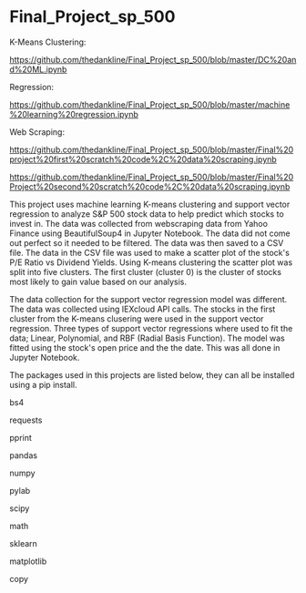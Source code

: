 # Final_Project_sp_500

K-Means Clustering: 

https://github.com/thedankline/Final_Project_sp_500/blob/master/DC%20and%20ML.ipynb

Regression: 

https://github.com/thedankline/Final_Project_sp_500/blob/master/machine%20learning%20regression.ipynb

Web Scraping:

https://github.com/thedankline/Final_Project_sp_500/blob/master/Final%20project%20first%20scratch%20code%2C%20data%20scraping.ipynb

https://github.com/thedankline/Final_Project_sp_500/blob/master/Final%20Project%20second%20scratch%20code%2C%20data%20scraping.ipynb

  This project uses machine learning K-means clustering and support vector regression to analyze S&P 500
stock data to help predict which stocks to invest in. 
The data was collected from webscraping data from Yahoo Finance using BeautifulSoup4 in Jupyter
Notebook. The data did not come out perfect so it needed to be filtered. The data was then saved
to a CSV file. The data in the CSV file was used to make a scatter plot of the stock's 
P/E Ratio vs Dividend Yields. Using K-means clustering the scatter plot was split into five 
clusters. The first cluster (cluster 0) is the cluster of stocks most likely to gain value based
on our analysis. 


The data collection for the support vector regression model was different. The data was collected using 
IEXcloud API calls. The stocks in the first cluster from the K-means clusering were used in the support
vector regression. Three types of support vector regressions where used to fit the data; Linear,
Polynomial, and RBF (Radial Basis Function). The model was fitted using the stock's open price and the
the date. This was all done in Jupyter Notebook. 

The packages used in this projects are listed below, they can all be installed using a pip install. 


bs4

requests

pprint

pandas

numpy

pylab

scipy

math

sklearn

matplotlib

copy




